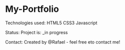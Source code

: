 # My-Portfolio
 
Technologies used:
HTML5
CSS3
Javascript

Status:
Project is: _in progress

Contact:
Created by @Rafael - feel free eto contact me!

